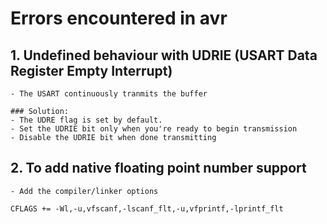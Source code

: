 
# Errors encountered in avr

## 1. Undefined behaviour with UDRIE (USART Data Register Empty Interrupt)
	- The USART continuously tranmits the buffer

	### Solution:
	- The UDRE flag is set by default.
	- Set the UDRIE bit only when you're ready to begin transmission
	- Disable the UDRIE bit when done transmitting

## 2. To add native floating point number support
	- Add the compiler/linker options
	
	CFLAGS += -Wl,-u,vfscanf,-lscanf_flt,-u,vfprintf,-lprintf_flt
	
